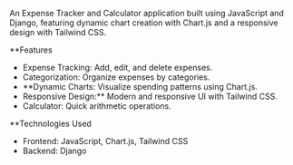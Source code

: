 An Expense Tracker and Calculator application built using JavaScript and Django, featuring dynamic chart creation with Chart.js and a responsive design with Tailwind CSS.

**Features

- Expense Tracking: Add, edit, and delete expenses.
- Categorization: Organize expenses by categories.
- **Dynamic Charts: Visualize spending patterns using Chart.js.
- Responsive Design:** Modern and responsive UI with Tailwind CSS.
- Calculator: Quick arithmetic operations.

**Technologies Used

- Frontend: JavaScript, Chart.js, Tailwind CSS
- Backend: Django
